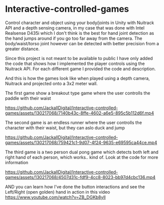 # Interactive-controlled-games
Control character and object using your body/joints in Unity with Nuitrack API and a depth sensing camera, in my case that was done with Intel Realsense D435i
which I don't think is the best for hand joint detection as the hand jumps around if you go too far away from the camera. The body/waist/torso joint however
can be detected with better precision from a greater distance.

Since this project is not meant to be available to public I have only added the code that shows how I implemented the player controls using the Nuitrack API.
For each different game I provided the code and description.

And this is how the games look like when played using a depth camera, Nuitrack and projected onto a 3x2 meter wall.

The first game show a breakout type game where the user controlls the paddle with their waist

https://github.com/JackallDigital/Interactive-controlled-games/assets/130217068/7140b43c-8ffe-4602-a6e5-895c5b112d6f.mp4


The second game is an endless runner where the user controlls the character with their waist, but they can aslo duck and jump

https://github.com/JackallDigital/Interactive-controlled-games/assets/130217068/759421c1-9d07-4f24-9635-e69595ca44ce.mp4


The third game is a two person dual pong game which detects both left and right hand of each person, which works.. kind of. Look at the code for more information

https://github.com/JackallDigital/Interactive-controlled-games/assets/130217068/4507d31c-fdf9-4cc8-8023-bb97d4cbc136.mp4


AND you can learn how I've done the button interactions and see the Left/Right (open golden) hand in action in this video
https://www.youtube.com/watch?v=ZB_DGKb8ylI
